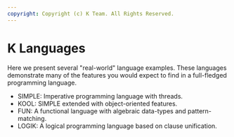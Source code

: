 ```yaml
---
copyright: Copyright (c) K Team. All Rights Reserved.
---
```


# K Languages

Here we present several "real-world" language examples. These languages
demonstrate many of the features you would expect to find in a full-fledged
programming language.

-   SIMPLE: Imperative programming language with threads.
-   KOOL: SIMPLE extended with object-oriented features.
-   FUN: A functional language with algebraic data-types and pattern-matching.
-   LOGIK: A logical programming language based on clause unification.
